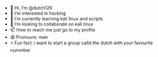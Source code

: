 - 👋 Hi, I’m @dutch129
- 👀 I’m interested in hacking
- 🌱 I’m currently learning kali linux and scripts
- 💞️ I’m looking to collaborate on kali linux
- 📫 How to reach me just go to my profile
- 😄 Pronouns: man
- ⚡ Fun fact: i want to start a group calld the dutch with your favourite nummber

<!---
dutch129/dutch129 is a ✨ special ✨ repository because its `README.md` (this file) appears on your GitHub profile.
You can click the Preview link to take a look at your changes.
--->
